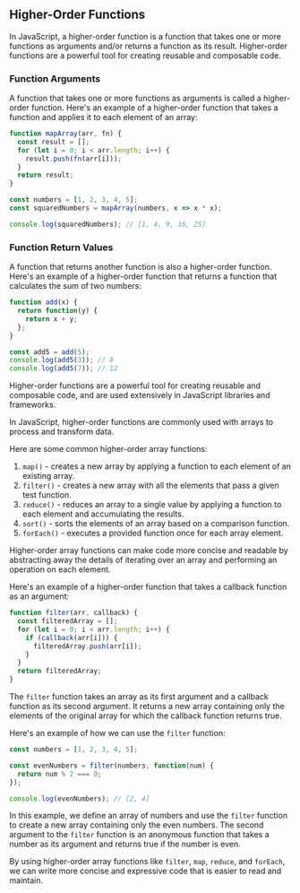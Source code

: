 ## Higher-Order Functions

In JavaScript, a higher-order function is a function that takes one or more functions as arguments and/or returns a function as its result. Higher-order functions are a powerful tool for creating reusable and composable code.

### Function Arguments

A function that takes one or more functions as arguments is called a higher-order function. Here's an example of a higher-order function that takes a function and applies it to each element of an array:

```js
function mapArray(arr, fn) {
  const result = [];
  for (let i = 0; i < arr.length; i++) {
    result.push(fn(arr[i]));
  }
  return result;
}

const numbers = [1, 2, 3, 4, 5];
const squaredNumbers = mapArray(numbers, x => x * x);

console.log(squaredNumbers); // [1, 4, 9, 16, 25]
```

### Function Return Values

A function that returns another function is also a higher-order function. Here's an example of a higher-order function that returns a function that calculates the sum of two numbers:

```js
function add(x) {
  return function(y) {
    return x + y;
  };
}

const add5 = add(5);
console.log(add5(3)); // 8
console.log(add5(7)); // 12
```

Higher-order functions are a powerful tool for creating reusable and composable code, and are used extensively in JavaScript libraries and frameworks.

In JavaScript, higher-order functions are commonly used with arrays to process and transform data.

Here are some common higher-order array functions:

1. `map()` - creates a new array by applying a function to each element of an existing array.
2. `filter()` - creates a new array with all the elements that pass a given test function.
3. `reduce()` - reduces an array to a single value by applying a function to each element and accumulating the results.
4. `sort()` - sorts the elements of an array based on a comparison function.
5. `forEach()` - executes a provided function once for each array element.

Higher-order array functions can make code more concise and readable by abstracting away the details of iterating over an array and performing an operation on each element.

Here's an example of a higher-order function that takes a callback function as an argument:

```js
function filter(arr, callback) {
  const filteredArray = [];
  for (let i = 0; i < arr.length; i++) {
    if (callback(arr[i])) {
      filteredArray.push(arr[i]);
    }
  }
  return filteredArray;
}
```

The `filter` function takes an array as its first argument and a callback function as its second argument. It returns a new array containing only the elements of the original array for which the callback function returns true.

Here's an example of how we can use the `filter` function:

```js
const numbers = [1, 2, 3, 4, 5];

const evenNumbers = filter(numbers, function(num) {
  return num % 2 === 0;
});

console.log(evenNumbers); // [2, 4]
```

In this example, we define an array of numbers and use the `filter` function to create a new array containing only the even numbers. The second argument to the `filter` function is an anonymous function that takes a number as its argument and returns true if the number is even.

By using higher-order array functions like `filter`, `map`, `reduce`, and `forEach`, we can write more concise and expressive code that is easier to read and maintain.
